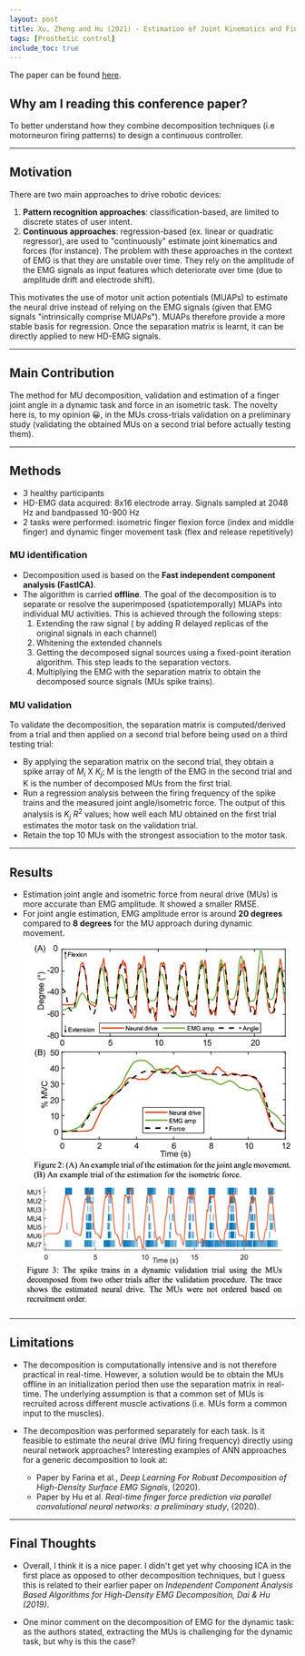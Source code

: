 ```yaml
---
layout: post
title: Xu, Zheng and Hu (2021) - Estimation of Joint Kinematics and Fingertip Forces using Motorneuron Firing Activities. A Preliminary Report 
tags: [Prosthetic control]
include_toc: true
---
```

The paper can be found [here](https://ieeexplore.ieee.org/document/9441433).


## Why am I reading this conference paper?
To better understand how they combine decomposition techniques (i.e motorneuron firing patterns) to design a continuous controller.

---
## Motivation
There are two main approaches to drive robotic devices: 
1. **Pattern recognition approaches**: classification-based, are limited to discrete states of user intent.
2. **Continuous approaches**: regression-based (ex. linear or quadratic regressor), are used to "continuously" estimate joint kinematics and forces (for instance). The problem with these approaches in the context of EMG is that they are unstable over time. They rely on the amplitude of the EMG signals as input features which deteriorate over time (due to amplitude drift and electrode shift).

This motivates the use of motor unit action potentials (MUAPs) to estimate the neural drive instead of relying on the EMG signals (given that EMG signals "intrinsically comprise MUAPs"). MUAPs therefore provide a more stable basis for regression. Once the separation matrix is learnt, it can be directly applied to new HD-EMG signals.

---
## Main Contribution
The method for MU decomposition, validation and estimation of a finger joint angle in a dynamic task and force in an isometric task.
The novelty here is, to my opinion 😀, in the MUs cross-trials validation on a preliminary study (validating the obtained MUs on a second trial before actually testing them).

---
## Methods
- 3 healthy participants
- HD-EMG data acquired: 8x16 electrode array. Signals sampled at 2048 Hz and bandpassed 10-900 Hz
- 2 tasks were performed: isometric finger flexion force (index and middle finger) and dynamic finger movement task (flex and release repetitively)

### MU identification
- Decomposition used is based on the **Fast independent component analysis (FastICA)**. 
- The algorithm is carried **offline**. The goal of the decomposition is to separate or resolve the superimposed (spatiotemporally) MUAPs into individual MU activities. This is achieved through the following steps:
  1. Extending the raw signal ( by adding R delayed replicas of the original signals in each channel)
  2. Whitening the extended channels
  3. Getting the decomposed signal sources using a fixed-point iteration algorithm. This step leads to the separation vectors. 
  4. Multiplying the EMG with the separation matrix to obtain the decomposed source signals (MUs spike trains).
  
### MU validation
To validate the decomposition, the separation matrix is computed/derived from a trial and then applied on a second trial before being used on a third testing trial:

  - By applying the separation matrix on the second trial, they obtain a spike array of $M_i$ X $K_j$; M is the length of the EMG in the second trial and K is the number of decomposed MUs from the first trial.
  - Run a regression analysis between the firing frequency of the spike trains and the measured joint angle/isometric force. The output of this analysis is  $K_j$ $R^2$ values; how well each MU obtained on the first trial estimates the motor task on the validation trial.
  - Retain the top 10 MUs with the strongest association to the motor task.

---
## Results
- Estimation joint angle and isometric force from neural drive (MUs) is more accurate than EMG amplitude. It showed a smaller RMSE.
- For joint angle estimation, EMG amplitude error is around **20 degrees** compared to **8 degrees** for the MU approach during dynamic movement.
![neural_drive_results](/blog/figures/Hu_neuraldrive_vs_amp.png)
![neural_drive_MU](/blog/figures/Hu_MUs_neural_drive.png)
  
---
## Limitations 
 - The decomposition is computationally intensive and is not therefore practical in real-time. However, a solution would be to obtain the MUs offline in an initialization period then use the separation matrix in real-time. The underlying assumption is that a common set of MUs is recruited across different muscle activations (i.e. MUs form a common input to the muscles).
  
 - The decomposition was performed separately for each task. Is it feasible to estimate the neural drive (MU firing frequency) directly using neural network approaches? Interesting examples of ANN approaches for a generic decomposition to look at:
   - Paper by Farina et al., *Deep Learning For Robust Decomposition of High-Density Surface EMG Signals*, (2020). 
   - Paper by Hu et al. *Real-time finger force prediction via parallel convolutional neural networks: a preliminary study*, (2020). 

---
## Final Thoughts
- Overall, I think it is a nice paper. I didn't get yet why choosing ICA in the first place as opposed to other decomposition techniques, but I guess this is related to their earlier paper on *Independent Component Analysis Based Algorithms for High-Density EMG Decomposition, Dai & Hu (2019)*.

- One minor comment on the decomposition of EMG for the dynamic task: as the authors stated, extracting the MUs is challenging for the dynamic task, but why is this the case?

